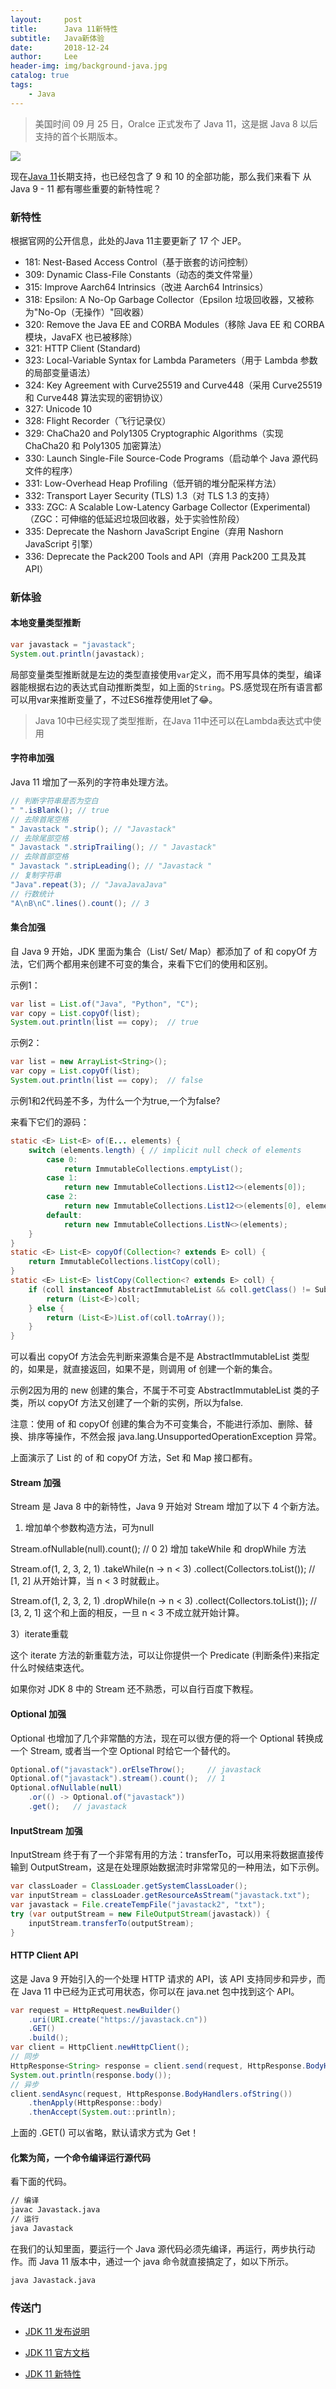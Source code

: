 ```yaml
---
layout:     post
title:      Java 11新特性
subtitle:   Java新体验
date:       2018-12-24
author:     Lee
header-img: img/background-java.jpg
catalog: true
tags:
    - Java
---
```


> 美国时间 09 月 25 日，Oralce 正式发布了 Java 11，这是据 Java 8 以后支持的首个长期版本。

![](https://ws1.sinaimg.cn/large/e6c519e9gy1g08mbcwktsj20fo0e1dgr.jpg)

现在[Java 11](https://www.oracle.com/technetwork/java/javase/downloads/jdk11-downloads-5066655.html)长期支持，也已经包含了 9 和 10 的全部功能，那么我们来看下 从 Java 9 - 11 都有哪些重要的新特性呢？

### 新特性

根据官网的公开信息，此处的Java 11主要更新了 17 个 JEP。

* 181: Nest-Based Access Control（基于嵌套的访问控制）
* 309: Dynamic Class-File Constants（动态的类文件常量）
* 315: Improve Aarch64 Intrinsics（改进 Aarch64 Intrinsics）
* 318: Epsilon: A No-Op Garbage Collector（Epsilon 垃圾回收器，又被称为"No-Op（无操作）"回收器）
* 320: Remove the Java EE and CORBA Modules（移除 Java EE 和 CORBA 模块，JavaFX 也已被移除）
* 321: HTTP Client (Standard)
* 323: Local-Variable Syntax for Lambda Parameters（用于 Lambda 参数的局部变量语法）
* 324: Key Agreement with Curve25519 and Curve448（采用 Curve25519 和 Curve448 算法实现的密钥协议）
* 327: Unicode 10
* 328: Flight Recorder（飞行记录仪）
* 329: ChaCha20 and Poly1305 Cryptographic Algorithms（实现 ChaCha20 和 Poly1305 加密算法）
* 330: Launch Single-File Source-Code Programs（启动单个 Java 源代码文件的程序）
* 331: Low-Overhead Heap Profiling（低开销的堆分配采样方法）
* 332: Transport Layer Security (TLS) 1.3（对 TLS 1.3 的支持）
* 333: ZGC: A Scalable Low-Latency Garbage Collector (Experimental)（ZGC：可伸缩的低延迟垃圾回收器，处于实验性阶段）
* 335: Deprecate the Nashorn JavaScript Engine（弃用 Nashorn JavaScript 引擎）
* 336: Deprecate the Pack200 Tools and API（弃用 Pack200 工具及其 API）

### 新体验

#### 本地变量类型推断
```java
var javastack = "javastack";
System.out.println(javastack);
```
局部变量类型推断就是左边的类型直接使用`var`定义，而不用写具体的类型，编译器能根据右边的表达式自动推断类型，如上面的`String`。PS.感觉现在所有语言都可以用var来推断变量了，不过ES6推荐使用let了😂。
> Java 10中已经实现了类型推断，在Java 11中还可以在Lambda表达式中使用

#### 字符串加强

Java 11 增加了一系列的字符串处理方法。

```java
// 判断字符串是否为空白
" ".isBlank(); // true
// 去除首尾空格
" Javastack ".strip(); // "Javastack"
// 去除尾部空格 
" Javastack ".stripTrailing(); // " Javastack"
// 去除首部空格 
" Javastack ".stripLeading(); // "Javastack "
// 复制字符串
"Java".repeat(3); // "JavaJavaJava"
// 行数统计
"A\nB\nC".lines().count(); // 3
```
#### 集合加强

自 Java 9 开始，JDK 里面为集合（List/ Set/ Map）都添加了 of 和 copyOf 方法，它们两个都用来创建不可变的集合，来看下它们的使用和区别。

示例1：
```java
var list = List.of("Java", "Python", "C");
var copy = List.copyOf(list);
System.out.println(list == copy);  // true
```
示例2：
```java
var list = new ArrayList<String>();
var copy = List.copyOf(list);
System.out.println(list == copy);  // false
```
示例1和2代码差不多，为什么一个为true,一个为false?

来看下它们的源码：
```java
static <E> List<E> of(E... elements) {
    switch (elements.length) { // implicit null check of elements
        case 0:
            return ImmutableCollections.emptyList();
        case 1:
            return new ImmutableCollections.List12<>(elements[0]);
        case 2:
            return new ImmutableCollections.List12<>(elements[0], elements[1]);
        default:
            return new ImmutableCollections.ListN<>(elements);
    }
}
static <E> List<E> copyOf(Collection<? extends E> coll) {
    return ImmutableCollections.listCopy(coll);
}
static <E> List<E> listCopy(Collection<? extends E> coll) {
    if (coll instanceof AbstractImmutableList && coll.getClass() != SubList.class) {
        return (List<E>)coll;
    } else {
        return (List<E>)List.of(coll.toArray());
    }
}
```
可以看出 copyOf 方法会先判断来源集合是不是 AbstractImmutableList 类型的，如果是，就直接返回，如果不是，则调用 of 创建一个新的集合。

示例2因为用的 new 创建的集合，不属于不可变 AbstractImmutableList 类的子类，所以 copyOf 方法又创建了一个新的实例，所以为false.

注意：使用 of 和 copyOf 创建的集合为不可变集合，不能进行添加、删除、替换、排序等操作，不然会报 java.lang.UnsupportedOperationException 异常。

上面演示了 List 的 of 和 copyOf 方法，Set 和 Map 接口都有。

#### Stream 加强

Stream 是 Java 8 中的新特性，Java 9 开始对 Stream 增加了以下 4 个新方法。

1) 增加单个参数构造方法，可为null

Stream.ofNullable(null).count(); // 0
2) 增加 takeWhile 和 dropWhile 方法

Stream.of(1, 2, 3, 2, 1)
    .takeWhile(n -> n < 3)
    .collect(Collectors.toList());  // [1, 2]
从开始计算，当 n < 3 时就截止。

Stream.of(1, 2, 3, 2, 1)
    .dropWhile(n -> n < 3)
    .collect(Collectors.toList());  // [3, 2, 1]
这个和上面的相反，一旦 n < 3 不成立就开始计算。

3）iterate重载

这个 iterate 方法的新重载方法，可以让你提供一个 Predicate (判断条件)来指定什么时候结束迭代。

如果你对 JDK 8 中的 Stream 还不熟悉，可以自行百度下教程。

#### Optional 加强

Optional 也增加了几个非常酷的方法，现在可以很方便的将一个 Optional 转换成一个 Stream, 或者当一个空 Optional 时给它一个替代的。
```java
Optional.of("javastack").orElseThrow();     // javastack
Optional.of("javastack").stream().count();  // 1
Optional.ofNullable(null)
    .or(() -> Optional.of("javastack"))
    .get();   // javastack
```

#### InputStream 加强

InputStream 终于有了一个非常有用的方法：transferTo，可以用来将数据直接传输到 OutputStream，这是在处理原始数据流时非常常见的一种用法，如下示例。

```java
var classLoader = ClassLoader.getSystemClassLoader();
var inputStream = classLoader.getResourceAsStream("javastack.txt");
var javastack = File.createTempFile("javastack2", "txt");
try (var outputStream = new FileOutputStream(javastack)) {
    inputStream.transferTo(outputStream);
}
```

#### HTTP Client API

这是 Java 9 开始引入的一个处理 HTTP 请求的 API，该 API 支持同步和异步，而在 Java 11 中已经为正式可用状态，你可以在 java.net 包中找到这个 API。

```java
var request = HttpRequest.newBuilder()
    .uri(URI.create("https://javastack.cn"))
    .GET()
    .build();
var client = HttpClient.newHttpClient();
// 同步
HttpResponse<String> response = client.send(request, HttpResponse.BodyHandlers.ofString());
System.out.println(response.body());
// 异步
client.sendAsync(request, HttpResponse.BodyHandlers.ofString())
    .thenApply(HttpResponse::body)
    .thenAccept(System.out::println);
```
上面的 .GET() 可以省略，默认请求方式为 Get！

#### 化繁为简，一个命令编译运行源代码

看下面的代码。
```bash
// 编译
javac Javastack.java
// 运行
java Javastack
```
在我们的认知里面，要运行一个 Java 源代码必须先编译，再运行，两步执行动作。而 Java 11 版本中，通过一个 java 命令就直接搞定了，如以下所示。
```bash
java Javastack.java
```

### 传送门
* [JDK 11 发布说明](https://www.oracle.com/technetwork/java/javase/11u-relnotes-5093844.html)

* [JDK 11 官方文档](https://docs.oracle.com/en/java/javase/11/)

* [JDK 11 新特性](https://www.oracle.com/technetwork/java/javase/11-relnote-issues-5012449.html#NewFeature)